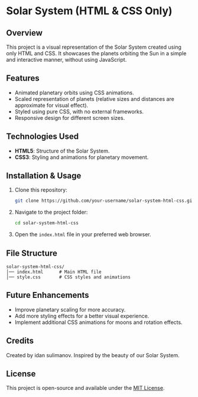 # Solar System (HTML & CSS Only)

## Overview
This project is a visual representation of the Solar System created using only HTML and CSS. It showcases the planets orbiting the Sun in a simple and interactive manner, without using JavaScript.

## Features
- Animated planetary orbits using CSS animations.
- Scaled representation of planets (relative sizes and distances are approximate for visual effect).
- Styled using pure CSS, with no external frameworks.
- Responsive design for different screen sizes.

## Technologies Used
- **HTML5**: Structure of the Solar System.
- **CSS3**: Styling and animations for planetary movement.

## Installation & Usage
1. Clone this repository:
   ```bash
   git clone https://github.com/your-username/solar-system-html-css.git
   ```
2. Navigate to the project folder:
   ```bash
   cd solar-system-html-css
   ```
3. Open the `index.html` file in your preferred web browser.

## File Structure
```
solar-system-html-css/
│── index.html      # Main HTML file
│── style.css       # CSS styles and animations
```

## Future Enhancements
- Improve planetary scaling for more accuracy.
- Add more styling effects for a better visual experience.
- Implement additional CSS animations for moons and rotation effects.

## Credits
Created by idan sulimanov. Inspired by the beauty of our Solar System.

## License
This project is open-source and available under the [MIT License](LICENSE).

